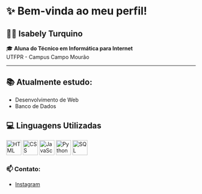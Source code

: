 # ✨ Bem-vinda ao meu perfil!
## 👩‍💻 Isabely Turquino

🎓 **Aluna do Técnico em Informática para Internet**  
UTFPR - Campus Campo Mourão  

---
## 📚 Atualmente estudo:
- Desenvolvimento de Web
- Banco de Dados


## 💻 Linguagens Utilizadas
<div>
    <img src="https://cdn.jsdelivr.net/gh/devicons/devicon/icons/html5/html5-original.svg" alt="HTML" width="40" height="40"/>
    <img src="https://cdn.jsdelivr.net/gh/devicons/devicon/icons/css3/css3-original.svg" alt="CSS" width="40" height="40"/>
    <img src="https://cdn.jsdelivr.net/gh/devicons/devicon/icons/javascript/javascript-original.svg" alt="JavaScript" width="40" height="40"/>
    <img src="https://cdn.jsdelivr.net/gh/devicons/devicon/icons/python/python-original.svg" alt="Python" width="40" height="40"/>
    <img src="https://cdn.jsdelivr.net/gh/devicons/devicon/icons/mysql/mysql-original.svg" alt="SQL" width="40" height="40"/>
</div>

### 📫 Contato: 
- [Instagram](https://www.instagram.com/isa_turquino?igsh=MWpwb3h4ZGlsam5qYg== )
